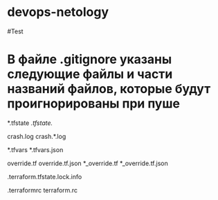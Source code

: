 
# devops-netology
#Test	
# В файле .gitignore указаны следующие файлы и части названий файлов, которые будут проигнорированы при пуше 

*.tfstate
*.tfstate.*

crash.log
crash.*.log

*.tfvars
*.tfvars.json

override.tf
override.tf.json
*_override.tf
*_override.tf.json

.terraform.tfstate.lock.info

.terraformrc
terraform.rc



